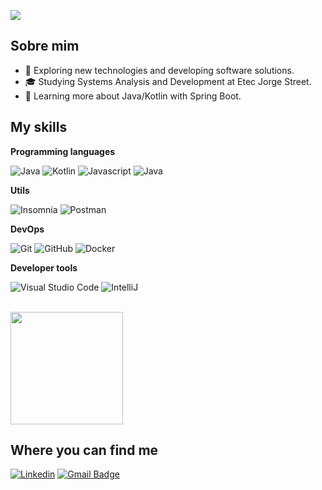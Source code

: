 ![](https://komarev.com/ghpvc/?username=LukasPio&color=006bed)

## Sobre mim

- 🤔 Exploring new technologies and developing software solutions.
- 🎓 Studying Systems Analysis and Development at Etec Jorge Street.
- 🌱 Learning more about Java/Kotlin with Spring Boot.

## My skills

**Programming languages**

![Java](https://img.shields.io/badge/-Java-333333?style=flat&logo=Java&logoColor=007396)
![Kotlin](https://img.shields.io/badge/-Kotlin-333333?style=flat&logo=Kotlin&logoColor=007396)
![Javascript](https://img.shields.io/badge/JavaScript-323330?style=for-the-badge&logo=javascript&logoColor=F7DF1E)
![Java](https://img.shields.io/badge/-Java-333333?style=flat&logo=Java&logoColor=007396)

**Utils**

![Insomnia](https://img.shields.io/badge/-Insomnia-333333?style=flat&logo=insomnia)
![Postman](https://img.shields.io/badge/-Postman-333333?style=flat&logo=postman)

**DevOps**

![Git](https://img.shields.io/badge/-Git-333333?style=flat&logo=git)
![GitHub](https://img.shields.io/badge/-GitHub-333333?style=flat&logo=github)
![Docker](https://img.shields.io/badge/-Docker-333333?style=flat&logo=docker)

**Developer tools**

![Visual Studio Code](https://img.shields.io/badge/-Visual_Studio_Code-333333?style=flat&logo=visual-studio-code&logoColor=007ACC)
![IntelliJ](https://img.shields.io/badge/-IntelliJ-333333?style=flat&logo=intellij-idea&logoColor=2C2255)

<br/>

<a href="https://github.com/iuricode" title="Perfil do Iuri">
  <img height="180em" src="https://github-readme-stats.vercel.app/api?username=LukasPio&theme=dracula&show_icons=true" />
</a>

## Where you can find me

[![Linkedin](https://img.shields.io/badge/-Lucas_Pio-blue?style=flat-square&logo=Linkedin&logoColor=white&link=LINK-DO-SEU-LINKEDIN)](https://www.linkedin.com/in/lucas-pio-de-almeida-galv%C3%A3o-0822a631a/)
[![Gmail Badge](https://img.shields.io/badge/-contato.lukaspio@gmail.com-006bed?style=flat-square&logo=Gmail&logoColor=white&link=mailto:SEU-EMAIL)](mailto:contato.lukaspio@gmail.com)

